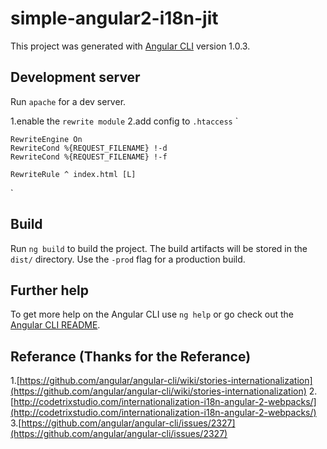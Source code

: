 # simple-angular2-i18n-jit

This project was generated with [Angular CLI](https://github.com/angular/angular-cli) version 1.0.3.

## Development server

Run `apache` for a dev server.

1.enable the `rewrite module`
2.add config to `.htaccess`
`<IfModule mod_rewrite.c>

    RewriteEngine On
    RewriteCond %{REQUEST_FILENAME} !-d
    RewriteCond %{REQUEST_FILENAME} !-f

    RewriteRule ^ index.html [L]

</IfModule>`


## Build

Run `ng build` to build the project. The build artifacts will be stored in the `dist/` directory. Use the `-prod` flag for a production build.


## Further help

To get more help on the Angular CLI use `ng help` or go check out the [Angular CLI README](https://github.com/angular/angular-cli/blob/master/README.md).

## Referance (Thanks for the Referance)

1.[https://github.com/angular/angular-cli/wiki/stories-internationalization](https://github.com/angular/angular-cli/wiki/stories-internationalization)
2.[http://codetrixstudio.com/internationalization-i18n-angular-2-webpacks/](http://codetrixstudio.com/internationalization-i18n-angular-2-webpacks/)
3.[https://github.com/angular/angular-cli/issues/2327](https://github.com/angular/angular-cli/issues/2327)
